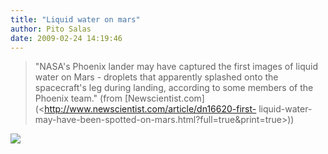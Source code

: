 ```yaml
---
title: "Liquid water on mars"
author: Pito Salas
date: 2009-02-24 14:19:46
---
```



> "NASA's Phoenix lander may have captured the first images of liquid water on
> Mars - droplets that apparently splashed onto the spacecraft's leg during
> landing, according to some members of the Phoenix team." (from
> [Newscientist.com](<http://www.newscientist.com/article/dn16620-first-
> liquid-water-may-have-been-spotted-on-mars.html?full=true&print=true>))

![](https://i0.wp.com/img.zemanta.com/pixy.gif?w=584)


